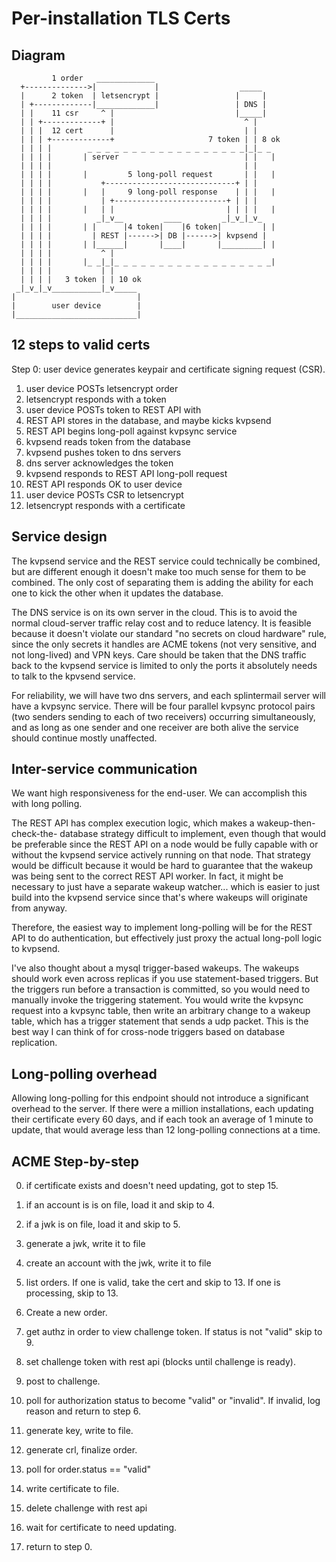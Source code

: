 # Per-installation TLS Certs

## Diagram

             1 order   _____________
      +-------------->|             |                  _____
      |      2 token  | letsencrypt |                 |     |
      | +-------------|_____________|                 | DNS |
      | |    11 csr     ^ |                           |_____|
      | | +-------------+ |                             ^ |
      | | |  12 cert      |                             | |
      | | | +-------------+                     7 token | | 8 ok
      | | | |        _ _ _ _ _ _ _ _ _ _ _ _ _ _ _ _ _ _|_|_ _
      | | | |       | server                            | |   |
      | | | |                                           | |
      | | | |       |         5 long-poll request       | |   |
      | | | |           +-----------------------------+ | |
      | | | |       |   |     9 long-poll response    | | |   |
      | | | |           | +-------------------------+ | | |
      | | | |       |   | |                         | | | |   |
      | | | |          _|_v__         ____         _|_v_|_v_
      | | | |       | |      |4 token|    |6 token|         | |
      | | | |         | REST |------>| DB |------>| kvpsend |
      | | | |       | |______|       |____|       |_________| |
      | | | |           ^ |
      | | | |       |_ _|_|_ _ _ _ _ _ _ _ _ _ _ _ _ _ _ _ _ _|
      | | | |           | |
      | | | |   3 token | | 10 ok
     _|_v_|_v___________|_v_____
    |                           |
    |        user device        |
    |___________________________|


## 12 steps to valid certs

Step 0: user device generates keypair and certificate signing request (CSR).

1. user device POSTs letsencrypt order
2. letsencrypt responds with a token
3. user device POSTs token to REST API with
4. REST API stores in the database, and maybe kicks kvpsend
5. REST API begins long-poll against kvpsync service
6. kvpsend reads token from the database
7. kvpsend pushes token to dns servers
8. dns server acknowledges the token
9. kvpsend responds to REST API long-poll request
10. REST API responds OK to user device
11. user device POSTs CSR to letsencrypt
12. letsencrypt responds with a certificate

## Service design

The kvpsend service and the REST service could technically be combined, but are
different enough it doesn't make too much sense for them to be combined.  The
only cost of separating them is adding the ability for each one to kick the
other when it updates the database.

The DNS service is on its own server in the cloud.  This is to avoid the normal
cloud-server traffic relay cost and to reduce latency.  It is feasible because
it doesn't violate our standard "no secrets on cloud hardware" rule, since the
only secrets it handles are ACME tokens (not very sensitive, and not
long-lived) and VPN keys.  Care should be taken that the DNS traffic back to
the kvpsend service is limited to only the ports it absolutely needs to talk to
the kpvsend service.

For reliability, we will have two dns servers, and each splintermail server
will have a kvpsync service.  There will be four parallel kvpsync protocol
pairs (two senders sending to each of two receivers) occurring simultaneously,
and as long as one sender and one receiver are both alive the service should
continue mostly unaffected.

## Inter-service communication

We want high responsiveness for the end-user.  We can accomplish this with long
polling.

The REST API has complex execution logic, which makes a wakeup-then-check-the-
database strategy difficult to implement, even though that would be preferable
since the REST API on a node would be fully capable with or without the kvpsend
service actively running on that node.  That strategy would be difficult
because it would be hard to guarantee that the wakeup was being sent to the
correct REST API worker.  In fact, it might be necessary to just have a
separate wakeup watcher... which is easier to just build into the kvpsend
service since that's where wakeups will originate from anyway.

Therefore, the easiest way to implement long-polling will be for the REST API
to do authentication, but effectively just proxy the actual long-poll logic to
kvpsend.

I've also thought about a mysql trigger-based wakeups.  The wakeups should work
even across replicas if you use statement-based triggers.  But the triggers
run before a transaction is committed, so you would need to manually invoke
the triggering statement.  You would write the kvpsync request into a kvpsync
table, then write an arbitrary change to a wakeup table, which has a trigger
statement that sends a udp packet.  This is the best way I can think of for
cross-node triggers based on database replication.

## Long-polling overhead

Allowing long-polling for this endpoint should not introduce a significant
overhead to the server.  If there were a million installations, each updating
their certificate every 60 days, and if each took an average of 1 minute to
update, that would average less than 12 long-polling connections at a time.

## ACME Step-by-step

0. if certificate exists and doesn't need updating, got to step 15.

1. if an account is is on file, load it and skip to 4.

2. if a jwk is on file, load it and skip to 5.

3. generate a jwk, write it to file

4. create an account with the jwk, write it to file

5. list orders.  If one is valid, take the cert and skip to 13.  If one is
   processing, skip to 13.

6. Create a new order.

7. get authz in order to view challenge token.  If status is not "valid" skip
   to 9.

8. set challenge token with rest api (blocks until challenge is ready).

9. post to challenge.

10. poll for authorization status to become "valid" or "invalid".  If invalid,
    log reason and return to step 6.

11. generate key, write to file.

12. generate crl, finalize order.

13. poll for order.status == "valid"

14. write certificate to file.

15. delete challenge with rest api

16. wait for certificate to need updating.

17. return to step 0.
